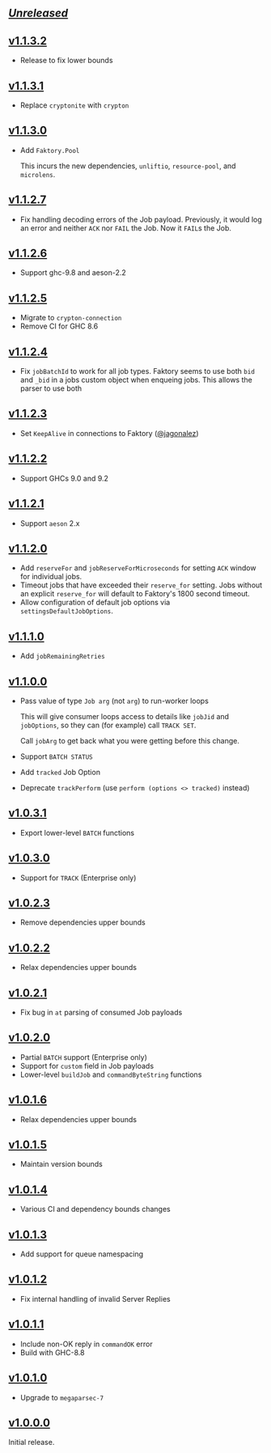 ## [_Unreleased_](https://github.com/frontrowed/faktory_worker_haskell/compare/v1.1.3.2...main)

## [v1.1.3.2](https://github.com/frontrowed/faktory_worker_haskell/compare/v1.1.3.1...v1.1.3.2)

- Release to fix lower bounds

## [v1.1.3.1](https://github.com/frontrowed/faktory_worker_haskell/compare/v1.1.3.0...v1.1.3.1)

- Replace `cryptonite` with `crypton`

## [v1.1.3.0](https://github.com/frontrowed/faktory_worker_haskell/compare/v1.1.2.7...v1.1.3.0)

- Add `Faktory.Pool`

  This incurs the new dependencies, `unliftio`, `resource-pool`, and
  `microlens`.

## [v1.1.2.7](https://github.com/frontrowed/faktory_worker_haskell/compare/v1.1.2.6...v1.1.2.7)

- Fix handling decoding errors of the Job payload. Previously, it would log an
  error and neither `ACK` nor `FAIL` the Job. Now it `FAIL`s the Job.

## [v1.1.2.6](https://github.com/frontrowed/faktory_worker_haskell/compare/v1.1.2.5...v1.1.2.6)

- Support ghc-9.8 and aeson-2.2

## [v1.1.2.5](https://github.com/frontrowed/faktory_worker_haskell/compare/v1.1.2.4...v1.1.2.5)

- Migrate to `crypton-connection`
- Remove CI for GHC 8.6

## [v1.1.2.4](https://github.com/frontrowed/faktory_worker_haskell/compare/v1.1.2.3...v1.1.2.4)

- Fix `jobBatchId` to work for all job types. Faktory seems to use both `bid` and `_bid`
  in a jobs custom object when enqueing jobs. This allows the parser to use both

## [v1.1.2.3](https://github.com/frontrowed/faktory_worker_haskell/compare/v1.1.2.2...v1.1.2.3)

- Set `KeepAlive` in connections to Faktory ([@jagonalez](https://github.com/freckle/faktory_worker_haskell/pull/86))

## [v1.1.2.2](https://github.com/frontrowed/faktory_worker_haskell/compare/v1.1.2.1...v1.1.2.2)

- Support GHCs 9.0 and 9.2

## [v1.1.2.1](https://github.com/frontrowed/faktory_worker_haskell/compare/v1.1.2.0...v1.1.2.1)

- Support `aeson` 2.x

## [v1.1.2.0](https://github.com/frontrowed/faktory_worker_haskell/compare/v1.1.1.0...v1.1.2.0)

- Add `reserveFor` and `jobReserveForMicroseconds` for setting `ACK` window for
  individual jobs.
- Timeout jobs that have exceeded their `reserve_for` setting. Jobs without an
  explicit `reserve_for` will default to Faktory's 1800 second timeout.
- Allow configuration of default job options via `settingsDefaultJobOptions`.

## [v1.1.1.0](https://github.com/frontrowed/faktory_worker_haskell/compare/v1.1.0.1...v1.1.1.0)

- Add `jobRemainingRetries`

## [v1.1.0.0](https://github.com/frontrowed/faktory_worker_haskell/compare/v1.0.3.1...v1.1.0.0)

- Pass value of type `Job arg` (not `arg`) to run-worker loops

  This will give consumer loops access to details like `jobJid` and
  `jobOptions`, so they can (for example) call `TRACK SET`.

  Call `jobArg` to get back what you were getting before this change.

- Support `BATCH STATUS`
- Add `tracked` Job Option
- Deprecate `trackPerform` (use `perform (options <> tracked)` instead)

## [v1.0.3.1](https://github.com/frontrowed/faktory_worker_haskell/compare/v1.0.3.0...v1.0.3.1)

- Export lower-level `BATCH` functions

## [v1.0.3.0](https://github.com/frontrowed/faktory_worker_haskell/compare/v1.0.2.3...v1.0.3.0)

- Support for `TRACK` (Enterprise only)

## [v1.0.2.3](https://github.com/frontrowed/faktory_worker_haskell/compare/v1.0.2.2...v1.0.2.3)

- Remove dependencies upper bounds

## [v1.0.2.2](https://github.com/frontrowed/faktory_worker_haskell/compare/v1.0.2.1...v1.0.2.2)

- Relax dependencies upper bounds

## [v1.0.2.1](https://github.com/frontrowed/faktory_worker_haskell/compare/v1.0.2.0...v1.0.2.1)

- Fix bug in `at` parsing of consumed Job payloads

## [v1.0.2.0](https://github.com/frontrowed/faktory_worker_haskell/compare/v1.0.1.6...v1.0.2.0)

- Partial `BATCH` support (Enterprise only)
- Support for `custom` field in Job payloads
- Lower-level `buildJob` and `commandByteString` functions

## [v1.0.1.6](https://github.com/frontrowed/faktory_worker_haskell/compare/v1.0.1.5...v1.0.1.6)

- Relax dependencies upper bounds

## [v1.0.1.5](https://github.com/frontrowed/faktory_worker_haskell/compare/v1.0.1.4...v1.0.1.5)

- Maintain version bounds

## [v1.0.1.4](https://github.com/frontrowed/faktory_worker_haskell/compare/v1.0.1.3...v1.0.1.4)

- Various CI and dependency bounds changes

## [v1.0.1.3](https://github.com/frontrowed/faktory_worker_haskell/compare/v1.0.1.2...v1.0.1.3)

- Add support for queue namespacing

## [v1.0.1.2](https://github.com/frontrowed/faktory_worker_haskell/compare/v1.0.1.1...v1.0.1.2)

- Fix internal handling of invalid Server Replies

## [v1.0.1.1](https://github.com/frontrowed/faktory_worker_haskell/compare/v1.0.1.0...v1.0.1.1)

- Include non-OK reply in `commandOK` error
- Build with GHC-8.8

## [v1.0.1.0](https://github.com/frontrowed/faktory_worker_haskell/compare/v1.0.0.0...v1.0.1.0)

- Upgrade to `megaparsec-7`

## [v1.0.0.0](https://github.com/frontrowed/faktory_worker_haskell/tree/v1.0.0.0)

Initial release.
